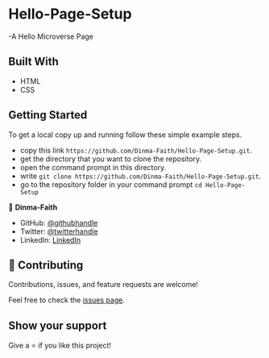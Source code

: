 # Hello-Page-Setup

-A Hello Microverse Page

## Built With

- HTML
- CSS

## Getting Started

To get a local copy up and running follow these simple example steps.

- copy this link `https://github.com/Dinma-Faith/Hello-Page-Setup.git`.
- get the directory that you want to clone the repository.
- open the command prompt in this directory.
- write `git clone https://github.com/Dinma-Faith/Hello-Page-Setup.git`.
- go to the repository folder in your command prompt `cd Hello-Page-Setup`



👤 **Dinma-Faith**

- GitHub: [@githubhandle](https://github.com/Dinma-Faith)
- Twitter: [@twitterhandle](https://twitter.com/paul_dinma)
- LinkedIn: [LinkedIn](https://linkedin.com/in/chidinma-faith)


## 🤝 Contributing

Contributions, issues, and feature requests are welcome!

Feel free to check the [issues page](../../issues/).

## Show your support

Give a ⭐️ if you like this project!
